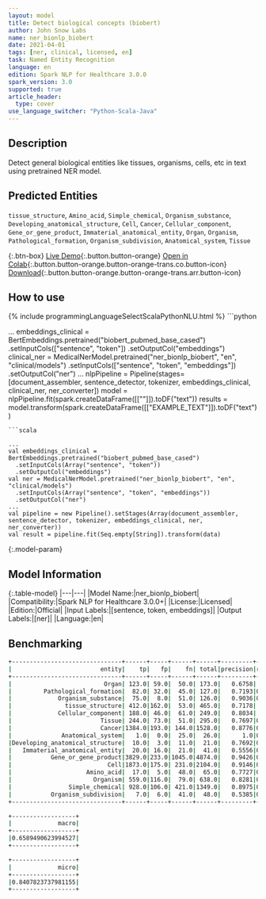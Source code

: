 ```yaml
---
layout: model
title: Detect biological concepts (biobert)
author: John Snow Labs
name: ner_bionlp_biobert
date: 2021-04-01
tags: [ner, clinical, licensed, en]
task: Named Entity Recognition
language: en
edition: Spark NLP for Healthcare 3.0.0
spark_version: 3.0
supported: true
article_header:
  type: cover
use_language_switcher: "Python-Scala-Java"
---
```


## Description

Detect general biological entities like tissues, organisms, cells, etc in text using pretrained NER model.

## Predicted Entities

`tissue_structure`, `Amino_acid`, `Simple_chemical`, `Organism_substance`, `Developing_anatomical_structure`, `Cell`, `Cancer`, `Cellular_component`, `Gene_or_gene_product`, `Immaterial_anatomical_entity`, `Organ`, `Organism`, `Pathological_formation`, `Organism_subdivision`, `Anatomical_system`, `Tissue`

{:.btn-box}
[Live Demo](https://demo.johnsnowlabs.com/healthcare/NER_TUMOR/){:.button.button-orange}
[Open in Colab](https://colab.research.google.com/github/JohnSnowLabs/spark-nlp-workshop/blob/master/tutorials/Certification_Trainings/Healthcare/1.Clinical_Named_Entity_Recognition_Model.ipynb){:.button.button-orange.button-orange-trans.co.button-icon}
[Download](https://s3.amazonaws.com/auxdata.johnsnowlabs.com/clinical/models/ner_bionlp_biobert_en_3.0.0_3.0_1617260864949.zip){:.button.button-orange.button-orange-trans.arr.button-icon}

## How to use



<div class="tabs-box" markdown="1">
{% include programmingLanguageSelectScalaPythonNLU.html %}
```python

...
embeddings_clinical = BertEmbeddings.pretrained("biobert_pubmed_base_cased")  .setInputCols(["sentence", "token"])  .setOutputCol("embeddings")
clinical_ner = MedicalNerModel.pretrained("ner_bionlp_biobert", "en", "clinical/models")   .setInputCols(["sentence", "token", "embeddings"])   .setOutputCol("ner")
...
nlpPipeline = Pipeline(stages=[document_assembler, sentence_detector, tokenizer, embeddings_clinical, clinical_ner, ner_converter])
model = nlpPipeline.fit(spark.createDataFrame([[""]]).toDF("text"))
results = model.transform(spark.createDataFrame([["EXAMPLE_TEXT"]]).toDF("text"))
```
```scala

...
val embeddings_clinical = BertEmbeddings.pretrained("biobert_pubmed_base_cased")
  .setInputCols(Array("sentence", "token"))
  .setOutputCol("embeddings")
val ner = MedicalNerModel.pretrained("ner_bionlp_biobert", "en", "clinical/models")
  .setInputCols(Array("sentence", "token", "embeddings"))
  .setOutputCol("ner")
...
val pipeline = new Pipeline().setStages(Array(document_assembler, sentence_detector, tokenizer, embeddings_clinical, ner, ner_converter))
val result = pipeline.fit(Seq.empty[String]).transform(data)
```
</div>

{:.model-param}
## Model Information

{:.table-model}
|---|---|
|Model Name:|ner_bionlp_biobert|
|Compatibility:|Spark NLP for Healthcare 3.0.0+|
|License:|Licensed|
|Edition:|Official|
|Input Labels:|[sentence, token, embeddings]|
|Output Labels:|[ner]|
|Language:|en|

## Benchmarking
```bash
+-------------------------------+------+-----+------+------+---------+------+------+
|                         entity|    tp|   fp|    fn| total|precision|recall|    f1|
+-------------------------------+------+-----+------+------+---------+------+------+
|                          Organ| 123.0| 59.0|  50.0| 173.0|   0.6758| 0.711| 0.693|
|         Pathological_formation|  82.0| 32.0|  45.0| 127.0|   0.7193|0.6457|0.6805|
|             Organism_substance|  75.0|  8.0|  51.0| 126.0|   0.9036|0.5952|0.7177|
|               tissue_structure| 412.0|162.0|  53.0| 465.0|   0.7178| 0.886|0.7931|
|             Cellular_component| 188.0| 46.0|  61.0| 249.0|   0.8034| 0.755|0.7785|
|                         Tissue| 244.0| 73.0|  51.0| 295.0|   0.7697|0.8271|0.7974|
|                         Cancer|1384.0|193.0| 144.0|1528.0|   0.8776|0.9058|0.8915|
|              Anatomical_system|   1.0|  0.0|  25.0|  26.0|      1.0|0.0385|0.0741|
|Developing_anatomical_structure|  10.0|  3.0|  11.0|  21.0|   0.7692|0.4762|0.5882|
|   Immaterial_anatomical_entity|  20.0| 16.0|  21.0|  41.0|   0.5556|0.4878|0.5195|
|           Gene_or_gene_product|3829.0|233.0|1045.0|4874.0|   0.9426|0.7856| 0.857|
|                           Cell|1873.0|175.0| 231.0|2104.0|   0.9146|0.8902|0.9022|
|                     Amino_acid|  17.0|  5.0|  48.0|  65.0|   0.7727|0.2615|0.3908|
|                       Organism| 559.0|116.0|  79.0| 638.0|   0.8281|0.8762|0.8515|
|                Simple_chemical| 928.0|106.0| 421.0|1349.0|   0.8975|0.6879|0.7789|
|           Organism_subdivision|   7.0|  6.0|  41.0|  48.0|   0.5385|0.1458|0.2295|
+-------------------------------+------+-----+------+------+---------+------+------+

+------------------+
|             macro|
+------------------+
|0.6589490623994527|
+------------------+

+------------------+
|             micro|
+------------------+
|0.8407823737981155|
+------------------+
```